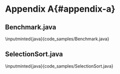 # Appendix A{#appendix-a}

## Benchmark.java

\inputminted{java}{code_samples/Benchmark.java}

## SelectionSort.java

\inputminted{java}{code_samples/SelectionSort.java}

